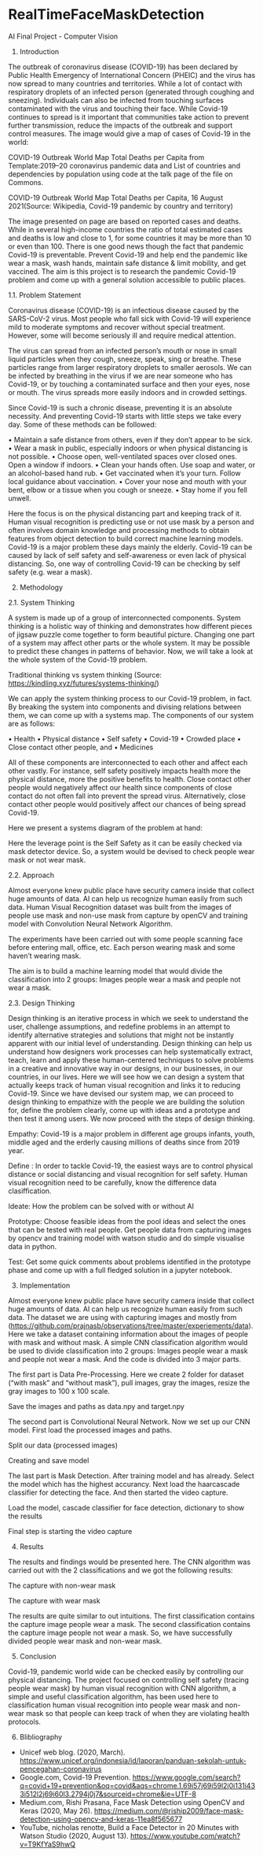 # RealTimeFaceMaskDetection
AI Final Project - Computer Vision

1.	Introduction

The outbreak of coronavirus disease (COVID-19) has been declared by Public Health Emergency of International Concern (PHEIC) and the virus has now spread to many countries and territories. While a lot of contact with respiratory droplets of an infected person (generated through coughing and sneezing). Individuals can also be infected from touching surfaces contaminated with the virus and touching their face. While Covid-19 continues to spread is it important that communities take action to prevent further transmission, reduce the impacts of the outbreak and support control measures. The image would give a map of cases of Covid-19 in the world:

 COVID-19 Outbreak World Map Total Deaths per Capita from Template:2019–20 coronavirus pandemic data and List of countries and dependencies by population using code at the talk page 
of the file on Commons.



COVID-19 Outbreak World Map Total Deaths per Capita, 16 August 2021(Source: Wikipedia, Covid-19 pandemic by country and territory)

The image presented on page are based on reported cases and deaths. While in several high-income countries the ratio of total estimated cases and deaths is low and close to 1, for some countries it may be more than 10 or even than 100. There is one good news though the fact that pandemic Covid-19 is preventable. Prevent Covid-19 and help end the pandemic like wear a mask, wash hands, maintain safe distance & limit mobility, and get vaccined. The aim is this project is to research the pandemic Covid-19 problem and come up with a general solution accessible to public places.



1.1.	 Problem Statement

Coronavirus disease (COVID-19) is an infectious disease caused by the SARS-CoV-2 virus. Most people who fall sick with Covid-19 will experience mild to moderate symptoms and recover without special treatment. However, some will become seriously ill and require medical attention. 

The virus can spread from an infected person’s mouth or nose in small liquid particles when they cough, sneeze, speak, sing or breathe. These particles range from larger respiratory droplets to smaller aerosols. We can be infected by breathing in the virus if we are near someone who has Covid-19, or by touching a contaminated surface and then your eyes, nose or mouth. The virus spreads more easily indoors and in crowded settings.

 Since Covid-19 is such a chronic disease, preventing it is an absolute necessity. And preventing Covid-19 starts with little steps we take every day. Some of these methods can be followed:

•	Maintain a safe distance from others, even if they don’t appear to be sick.
•	Wear a mask in public, especially indoors or when physical distancing is not possible.
•	Choose open, well-ventilated spaces over closed ones. Open a window if indoors.
•	Clean your hands often. Use soap and water, or an alcohol-based hand rub.
•	Get vaccinated when it’s your turn. Follow local guidance about vaccination.
•	Cover your nose and mouth with your bent, elbow or a tissue when you cough or sneeze.
•	Stay home if you fell unwell.

Here the focus is on the physical distancing part and keeping track of it. Human visual recognition is predicting use or not use mask by a person and often involves domain knowledge and processing methods to obtain features from object detection to build correct machine learning models. Covid-19 is a major problem these days mainly the elderly. Covid-19 can be caused by lack of self safety and self-awareness or even lack of physical distancing. So, one way of controlling Covid-19 can be checking by self safety (e.g. wear a mask).













2.	Methodology

2.1.	 System Thinking

A system is made up of a group of interconnected components. System thinking is a holistic way of thinking and demonstrates how different pieces of jigsaw puzzle come together to form beautiful picture. Changing one part of a system may affect other parts or the whole system. It may be possible to predict these changes in patterns of behavior. Now, we will take a look at the whole system of the Covid-19 problem.

  

Traditional thinking vs system thinking (Source: https://kindling.xyz/futures/systems-thinking/)

We can apply the system thinking process to our Covid-19 problem, in fact. By breaking the system into components and divising relations between them, we can come up with a systems map. The components of our system are as follows:

•	Health
•	Physical distance
•	Self safety
•	Covid-19
•	Crowded place
•	Close contact other people, and
•	Medicines




All of these components are interconnected to each other and affect each other vastly. For instance, self safety positively impacts health more the physical distance, more the positive benefits to health. Close contact other people would negatively affect our health since components of close contact do not often fall into prevent the spread virus. Alternatively, close contact other people would positively affect our chances of being spread Covid-19.

Here we present a systems diagram of the problem at hand:





 


Here the leverage point is the Self Safety as it can be easily checked via mask detector device. So, a system would be devised to check people wear mask or not wear mask. 








2.2.	 Approach 

Almost everyone knew public place have security camera inside that collect huge amounts of data. AI can help us recognize human easily from such data. Human Visual Recognition dataset was built from the images of people use mask and non-use mask from capture by openCV and training model with Convolution Neural Network Algorithm.

The experiments have been carried out with some people scanning face before entering mall, office, etc. Each person wearing mask and some haven’t wearing mask.

The aim is to build a machine learning model that would divide the classification into 2 groups: Images people wear a mask and people not wear a mask.

2.3.	 Design Thinking

Design thinking is an iterative process in which we seek to understand the user, challenge assumptions, and redefine problems in an attempt to identify alternative strategies and solutions that might not be instantly apparent with our initial level of understanding. Design thinking can help us understand how designers work processes can help systematically extract, teach, learn and apply these human-centered techniques to solve problems in a creative and innovative way in our designs, in our businesses, in our countries, in our lives. Here we will see how we can design a system that actually keeps track of human visual recognition and links it to reducing Covid-19. Since we have devised our system map, we can proceed to design thinking to empathize with the people we are building the solution for, define the problem clearly, come up with ideas and a prototype and then test it among users. We now proceed with the steps of design thinking. 

Empathy: Covid-19 is a major problem in different age groups infants, youth, middle aged and the erderly causing millions of deaths since from 2019 year.

Define : In order to tackle Covid-19, the easiest ways are to control physical distance or social distancing and visual recognition for self safety. Human visual recognition need to be carefully, know the difference data clasiffication.

Ideate: How the problem can be solved with or without AI

Prototype: Choose feasible ideas from the pool ideas and select the ones that can be tested with real people. Get people data from capturing images by opencv and training model with watson studio and do simple visualise data in python.

Test: Get some quick comments about problems identified in the prototype phase and come up with a full fledged solution in a jupyter notebook.









3.	Implementation 

Almost everyone knew public place have security camera inside that collect huge amounts of data. AI can help us recognize human easily from such data. The dataset we are using with capturing images and mostly from (https://github.com/prajnasb/observations/tree/master/experiements/data). 
Here we take a dataset containing information about the images of people with mask and without mask. A simple CNN classification algorithm would be used to divide classification into 2 groups: Images people wear a mask and people not wear a mask. And the code is divided into 3 major parts.

The first part is Data Pre-Processing. Here we create 2 folder for dataset (“with mask” and “without mask”), pull images, gray the images, resize the gray images to 100 x 100 scale.
 

 

 
Save the images and paths as data.npy and target.npy

The second part is Convolutional Neural Network. Now we set up our CNN model. First load the processed images and paths.

 

 
Split our data (processed images)

 
Creating and save model

 

The last part is Mask Detection. After training model and has already. Select the model which has the highest accurancy. Next load the haarcascade classifier for detecting the face. And then started the video capture.

 


 
Load the model, cascade classifier for face detection, dictionary to show the results
 
Final step is starting the video capture

4.	Results 

The results and findings would be presented here.
The CNN algorithm was carried out with the 2 classifications and we got the following results: 

 

The capture with non-wear mask
 

The capture with wear mask

The results are quite similar to out intuitions. The first classification contains the capture image people wear a mask. The second classification contains the capture image people not wear a mask. So, we have successfully divided people wear mask and non-wear mask.

5.	Conclusion 

Covid-19, pandemic world wide can be checked easily by controlling our physical distancing. The project focused on controlling self safety (tracing people wear mask) by human visual recognition with CNN algorithm, a simple and useful classification algorithm, has been used here to classification human visual recognition into people wear mask and non-wear mask so that people can keep track of when they are violating health protocols. 

6.	Blibliography 

 -	Unicef web blog. (2020, March). https://www.unicef.org/indonesia/id/laporan/panduan-sekolah-untuk-pencegahan-coronavirus 
 -	Google.com, Covid-19 Prevention. https://www.google.com/search?q=covid+19+prevention&oq=covid&aqs=chrome.1.69i57j69i59l2j0i131i433i512l2j69i60l3.2794j0j7&sourceid=chrome&ie=UTF-8 
 -	Medium.com, Rishi Prasana, Face Mask Detection using OpenCV and Keras (2020, May 26). https://medium.com/@riship2009/face-mask-detection-using-opencv-and-keras-11ea8f565677 
 -	YouTube, nicholas renotte, Build a Face Detector in 20 Minutes with Watson Studio (2020, August 13). https://www.youtube.com/watch?v=T9KfYaS9hwQ 
